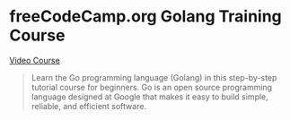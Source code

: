 # freeCodeCamp.org Golang Training Course

[Video Course](https://www.youtube.com/watch?v=YS4e4q9oBaU)
>Learn the Go programming language (Golang) in this step-by-step tutorial course for beginners. Go is an open source programming language designed at Google that makes it easy to build simple, reliable, and efficient software.
